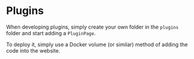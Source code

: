 # Plugins

When developing plugins, simply create your own folder in the `plugins` folder and start adding a `PluginPage`.

To deploy it, simply use a Docker volume (or similar) method of adding the code into the website.
